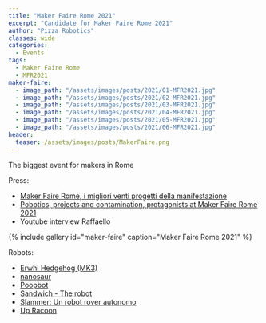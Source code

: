 ```yaml
---
title: "Maker Faire Rome 2021"
excerpt: "Candidate for Maker Faire Rome 2021"
author: "Pizza Robotics"
classes: wide
categories:
  - Events
tags:
  - Maker Faire Rome
  - MFR2021
maker-faire:
  - image_path: "/assets/images/posts/2021/01-MFR2021.jpg"
  - image_path: "/assets/images/posts/2021/02-MFR2021.jpg"
  - image_path: "/assets/images/posts/2021/03-MFR2021.jpg"
  - image_path: "/assets/images/posts/2021/04-MFR2021.jpg"
  - image_path: "/assets/images/posts/2021/05-MFR2021.jpg"
  - image_path: "/assets/images/posts/2021/06-MFR2021.jpg"
header:
  teaser: /assets/images/posts/MakerFaire.png
---
```


The biggest event for makers in Rome


Press:
* [Maker Faire Rome, i migliori venti progetti della manifestazione](https://www.italian.tech/dossier/cronache-dal-futuro/2021/10/01/news/maker_faire_roma_top_20_progetti-319667768/)
* [Pobotics, projects and contamination, protagonists at Maker Faire Rome 2021](https://makerfairerome.eu/en/robotics-projects-and-contamination-protagonists-at-maker-faire-rome-2021/)
* Youtube interview Raffaello

{% include gallery id="maker-faire" caption="Maker Faire Rome 2021" %}

Robots:
* [Erwhi Hedgehog (MK3)](https://makerfairerome.eu/en/exhibitors/?edition=2021&exhibit=200405)
* [nanosaur](https://makerfairerome.eu/en/exhibitors/?edition=2021&exhibit=200208)
* [Poopbot](https://makerfairerome.eu/en/exhibitors/?edition=2021&exhibit=200414)
* [Sandwich - The robot](https://makerfairerome.eu/en/exhibitors/?edition=2021&exhibit=200392)
* [Slammer: Un robot rover autonomo](https://makerfairerome.eu/en/exhibitors/?edition=2021&exhibit=200207)
* [Up Racoon](https://makerfairerome.eu/en/exhibitors/?edition=2021&exhibit=200408)
